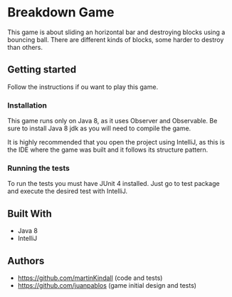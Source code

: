 # Breakdown Game

This game is about sliding an horizontal bar and destroying blocks using a bouncing ball. There are different kinds of blocks, some harder to destroy than others.

## Getting started

Follow the instructions if ou want to play this game.

### Installation

This game runs only on Java 8, as it uses Observer and Observable. Be sure to install Java 8 jdk as you will need to compile the game. 

It is highly recommended that you open the project using IntelliJ, as this is the IDE where the game was built and it follows its structure pattern.

### Running the tests

To run the tests you must have JUnit 4 installed. Just go to test package and execute the desired test with IntelliJ.


## Built With

- Java 8
- IntelliJ

## Authors

- https://github.com/martinKindall (code and tests)
- https://github.com/juanpablos (game initial design and tests)
